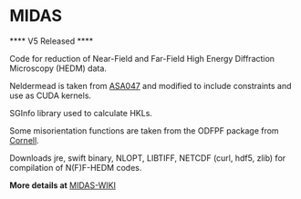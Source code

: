 # MIDAS

**** V5 Released ****

Code for reduction of Near-Field and Far-Field High Energy Diffraction Microscopy (HEDM) data.

Neldermead is taken from [ASA047](http://people.sc.fsu.edu/~jburkardt/cpp_src/asa047/asa047.html) and modified to include constraints and use as CUDA kernels.

SGInfo library used to calculate HKLs.

Some misorientation functions are taken from the ODFPF package from [Cornell](https://anisotropy.mae.cornell.edu/onr/Matlab/matlab-functions.html).

Downloads jre, swift binary, NLOPT, LIBTIFF, NETCDF (curl, hdf5, zlib) for compilation of N(F)F-HEDM codes.

**More details at** [MIDAS-WIKI](https://github.com/marinerhemant/MIDAS/wiki)
